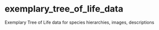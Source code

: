 exemplary_tree_of_life_data
===========================

Exemplary Tree of Life data for species hierarchies, images, descriptions
